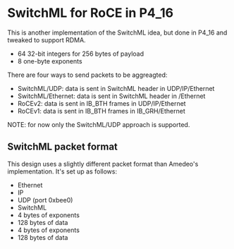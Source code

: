 SwitchML for RoCE in P4_16
==========================

This is another implementation of the SwitchML idea, but done in P4_16 and tweaked to support RDMA.

* 64 32-bit integers for 256 bytes of payload
* 8 one-byte exponents

There are four ways to send packets to be aggreagted:
* SwitchML/UDP: data is sent in SwitchML header in UDP/IP/Ethernet
* SwitchML/Ethernet: data is sent in SwitchML header in /Ethernet
* RoCEv2: data is sent in IB_BTH frames in UDP/IP/Ethernet
* RoCEv1: data is sent in IB_BTH frames in IB_GRH/Ethernet

NOTE: for now only the SwitchML/UDP approach is supported.

SwitchML packet format
----------------------

This design uses a slightly different packet format than Amedeo's implementation. It's set up as follows:
* Ethernet
* IP
* UDP (port 0xbee0)
* SwitchML
* 4 bytes of exponents
* 128 bytes of data
* 4 bytes of exponents
* 128 bytes of data


